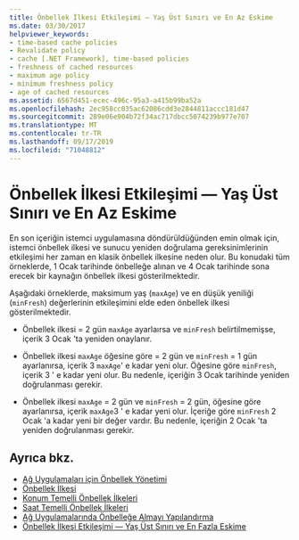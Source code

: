 ```yaml
---
title: Önbellek İlkesi Etkileşimi — Yaş Üst Sınırı ve En Az Eskime
ms.date: 03/30/2017
helpviewer_keywords:
- time-based cache policies
- Revalidate policy
- cache [.NET Framework], time-based policies
- freshness of cached resources
- maximum age policy
- minimum freshness policy
- age of cached resources
ms.assetid: 6567d451-ecec-496c-95a3-a415b99ba52a
ms.openlocfilehash: 2ec958cc035ac62086cdd3e2844811accc181d47
ms.sourcegitcommit: 289e06e904b72f34ac717dbcc5074239b977e707
ms.translationtype: MT
ms.contentlocale: tr-TR
ms.lasthandoff: 09/17/2019
ms.locfileid: "71048812"
---
```

# <a name="cache-policy-interactionmaximum-age-and-minimum-freshness"></a>Önbellek İlkesi Etkileşimi — Yaş Üst Sınırı ve En Az Eskime
En son içeriğin istemci uygulamasına döndürüldüğünden emin olmak için, istemci önbellek ilkesi ve sunucu yeniden doğrulama gereksinimlerinin etkileşimi her zaman en klasik önbellek ilkesine neden olur. Bu konudaki tüm örneklerde, 1 Ocak tarihinde önbelleğe alınan ve 4 Ocak tarihinde sona erecek bir kaynağın önbellek ilkesi gösterilmektedir.  
  
 Aşağıdaki örneklerde, maksimum yaş (`maxAge`) ve en düşük yeniliği (`minFresh`) değerlerinin etkileşimini elde eden önbellek ilkesi gösterilmektedir.  
  
- Önbellek ilkesi = 2 gün `maxAge` ayarlaırsa ve `minFresh` belirtilmemişse, içerik 3 Ocak 'ta yeniden onaylanır.  
  
- Önbellek ilkesi `maxAge` öğesine göre = 2 gün ve `minFresh` = 1 gün ayarlanırsa, içerik 3 `maxAge`' e kadar yeni olur. Öğesine göre `minFresh`, içerik 3 ' e kadar yeni olur. Bu nedenle, içeriğin 3 Ocak tarihinde yeniden doğrulanması gerekir.  
  
- Önbellek ilkesi `maxAge` = 2 gün ve `minFresh` = 2 gün, öğesine göre ayarlanırsa, içerik `maxAge`3 ' e kadar yeni olur. İçeriğe göre `minFresh` 2 Ocak 'a kadar yeni bir değer vardır. Bu nedenle, içeriğin 2 Ocak 'ta yeniden doğrulanması gerekir.  
  
## <a name="see-also"></a>Ayrıca bkz.

- [Ağ Uygulamaları için Önbellek Yönetimi](cache-management-for-network-applications.md)
- [Önbellek İlkesi](cache-policy.md)
- [Konum Temelli Önbellek İlkeleri](location-based-cache-policies.md)
- [Saat Temelli Önbellek İlkeleri](time-based-cache-policies.md)
- [Ağ Uygulamalarında Önbelleğe Almayı Yapılandırma](configuring-caching-in-network-applications.md)
- [Önbellek İlkesi Etkileşimi — Yaş Üst Sınırı ve En Fazla Eskime](cache-policy-interaction-maximum-age-and-maximum-staleness.md)
